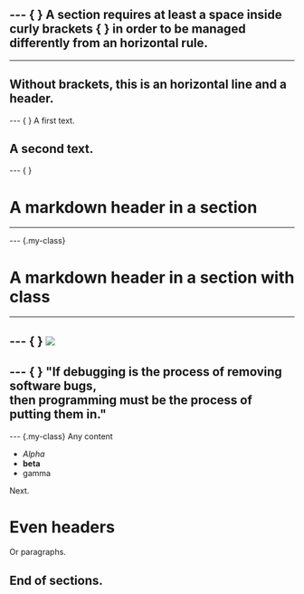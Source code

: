 --- { }
A section requires at least a space inside curly brackets { } in order to be managed differently from an horizontal rule.
---

---
Without brackets, this is an horizontal line and a header.
---

--- { }
A first text.

A second text.
---

--- { }
# A markdown header in a section
---

--- {.my-class}
# A markdown header in a section with class
---

--- { }
![](img/reference.png)
---

--- { }
"If debugging is the process of removing software bugs,  
then programming must be the process of putting them in."
---

--- {.my-class}
Any content

* _Alpha_
* **beta**
* gamma

Next.

# Even headers

Or paragraphs.

End of sections.
---